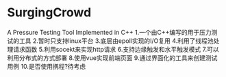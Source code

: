 # SurgingCrowd
A Pressure Testing Tool Implemented in C++
1.一个由C++编写的用于压力测试的工具
2.暂时只支持linux平台
3.底层由epoll实现的I/O复用
4.利用了线程池处理请求函数
5.利用socekt来实现http请求
6.支持边缘触发和水平触发模式
7.可以利用分布式的方式部署
8.使用vue实现前端页面
9.通过界面化的工具来创建测试用例
10.是否使用携程?待考虑
 
